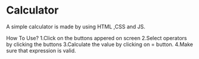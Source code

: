 # Calculator

A simple calculator is made by using HTML ,CSS and JS.

How To Use? 1.Click on the buttons appered on screen 2.Select operators by clicking the buttons 3.Calculate the value by clicking on = button. 4.Make sure that expression is valid.
